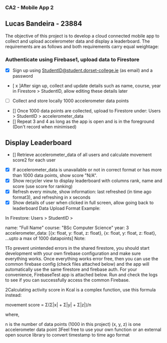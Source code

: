 ### CA2 - Mobile App 2 ###
## Lucas Bandeira - 23884 ##

The objective of this project is to develop a cloud connected mobile app to collect and upload accelerometer data and display a leaderboard. The requirements are as follows and both requirements carry equal weightage:

 ### Authenticate using Firebase1, upload data to Firestore ###

- [x] Sign up using StudentID@student.dorset-college.ie (as email) and a password
- [ x ]After sign up, collect and update details such as name, course, year in Firestore > StudentID, allow editing these details later
- [ ] Collect and store locally 1000 accelerometer data points
- [] Once 1000 data points are collected, upload to Firestore under: Users > StudentID > accelerometer_data
- [] Repeat 3 and 4 as long as the app is open and is in the foreground (Don't record when minimised)
## Display Leaderboard ##
- [] Retrieve accelerometer_data of all users and calculate movement score2 for each user
-[x] If accelerometer_data is unavailable or not in correct format or has more than 1000 data points, show score "N/A".
-[x] Show recycler view to display leaderboard with columns rank, name and score (use score for ranking)
-[x] Refresh every minute, show information: last refreshed (in time ago format3), and refreshing in x seconds
-[x] Show details of user when clicked in full screen, allow going back to leaderboard
Data Upload Format Example:

In Firestore: Users > StudentID >

name: "Full Name"
course: "BSc Computer Science"
year: 3
accelerometer_data: [{x: float, y: float, z: float}, {x: float, y: float, z: float}, ...upto a max of 1000 datapoints]
Note:

1To prevent unintended errors in the shared firestore, you should start development with your own firebase configuration and make sure everything works. Once everything works error free, then you can use the common firebase config (check files attached below) and the app will automatically use the same firestore and firebase auth. For your convenience, FirebaseTest app is attached below. Run and check the logs to see if you can successfully access the common Firebase.

2Calculating activity score in Kcal is a complex function, use this formula instead:

movement score = Σ(Σ|x| + Σ|y| + Σ|z|)/n

where,

 n is the number of data points (1000 in this project)
(x, y, z) is one accelerometer data point
3Feel free to use your own function or an external open source library to convert timestamp to time ago format
